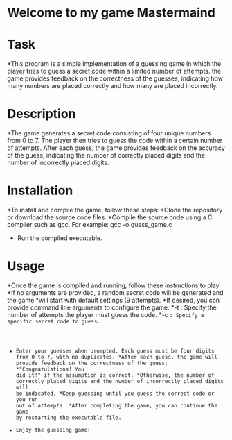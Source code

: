 # Welcome to my game Mastermaind
# Task
*This program is a simple implementation of a guessing game in which the player tries to guess a secret code within a limited number of attempts. the game provides feedback on the correctness of the guesses, indicating how many numbers are placed correctly and how many are placed incorrectly.
# Description
*The game generates a secret code consisting of four unique numbers from 0 to 7. The player then tries to guess the code within a certain number of attempts. After each guess, the game provides feedback on the accuracy of the guess, indicating the number of correctly placed digits and the number of incorrectly placed digits.
# Installation
*To install and compile the game, follow these steps:
*Clone the repository or download the source code files.
*Compile the source code using a C compiler such as gcc. For example: gcc -o guess_game.c
* Run the compiled executable.
# Usage
*Once the game is compiled and running, follow these instructions to play:
*If no arguments are provided, a random secret code will be generated and the game *will start with default settings (9 attempts).
*If desired, you can provide command line arguments to configure the game:
*-t <attempts>: Specify the number of attempts the player must guess the code.
*-c <code>: Specify a specific secret code to guess.
* Enter your guesses when prompted. Each guess must be four digits from 0 to 7, with no duplicates.
*After each guess, the game will provide feedback on the correctness of the guess:
*"Congratulations! You did it!" if the assumption is correct.
*Otherwise, the number of correctly placed digits and the number of incorrectly placed digits will be indicated.
*Keep guessing until you guess the correct code or you run out of attempts.
*After completing the game, you can continue the game by restarting the executable file.
* Enjoy the guessing game!